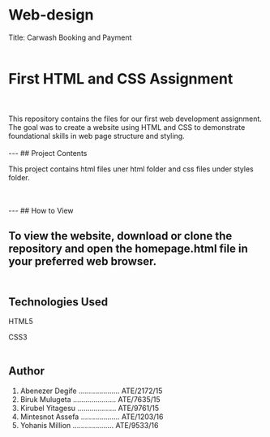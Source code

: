 # Web-design
Title: Carwash Booking and Payment 
<br>
<br>

# First HTML and CSS Assignment
<br>
<br>
This repository contains the files for our first web development assignment. The goal was to create a website using HTML and CSS to demonstrate foundational skills in web page structure and styling.
<br>
<br>
---  
## Project Contents   

This project contains html files uner html folder and css files under styles folder. 

<br>
<br>
---  
## How to View     

To view the website, download or clone the repository and open the homepage.html file in your preferred web browser.
<br>
<br>
---
## Technologies Used    

HTML5

CSS3
<br>
<br>
## Author     

1. Abenezer Degife .................... ATE/2172/15
2. Biruk Mulugeta ..................... ATE/7635/15
3. Kirubel Yitagesu ................... ATE/9761/15
4. Mintesnot Assefa ................... ATE/1203/16
5. Yohanis Million .................... ATE/9533/16

